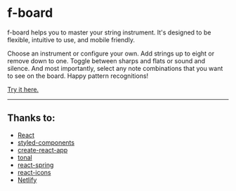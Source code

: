 # f-board

f-board helps you to master your string instrument. It's designed to be flexible, intuitive to use, and mobile friendly.

Choose an instrument or configure your own. Add strings up to eight or remove down to one. Toggle between sharps and flats or sound and silence. And most importantly, select any note combinations that you want to see on the board. Happy pattern recognitions!

[Try it here.](https://f-board.netlify.com/)

---

## Thanks to:

- [React](https://github.com/facebook/react)
- [styled-components](https://github.com/styled-components/styled-components)
- [create-react-app](https://github.com/facebook/create-react-app)
- [tonal](https://github.com/danigb/tonal)
- [react-spring](https://github.com/react-spring/react-spring)
- [react-icons](https://github.com/react-icons/react-icons)
- [Netlify](https://github.com/netlify)
